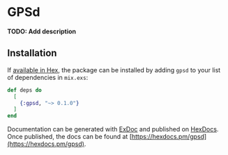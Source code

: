 # GPSd

**TODO: Add description**

## Installation

If [available in Hex](https://hex.pm/docs/publish), the package can be installed
by adding `gpsd` to your list of dependencies in `mix.exs`:

```elixir
def deps do
  [
    {:gpsd, "~> 0.1.0"}
  ]
end
```

Documentation can be generated with [ExDoc](https://github.com/elixir-lang/ex_doc)
and published on [HexDocs](https://hexdocs.pm). Once published, the docs can
be found at [https://hexdocs.pm/gpsd](https://hexdocs.pm/gpsd).

